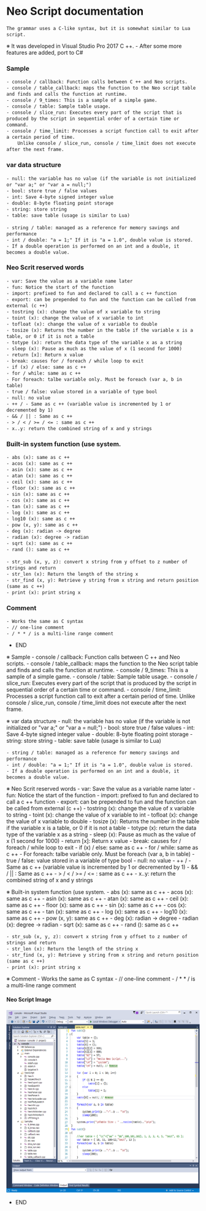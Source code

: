 # Neo Script documentation
	The grammar uses a C-like syntax, but it is somewhat similar to Lua script.


※ It was developed in Visual Studio Pro 2017 C ++.
	- After some more features are added, port to C#



### Sample
	- console / callback: Function calls between C ++ and Neo scripts.
	- console / table_callback: maps the function to the Neo script table and finds and calls the function at runtime.
	- console / 9_times: This is a sample of a simple game.
	- console / table: Sample table usage.
	- console / slice_run: Executes every part of the script that is produced by the script in sequential order of a certain time or command.
	- console / time_limit: Processes a script function call to exit after a certain period of time.
		Unlike console / slice_run, console / time_limit does not execute after the next frame.

### var data structure
	- null: the variable has no value (if the variable is not initialized or "var a;" or "var a = null;")
	- bool: store true / false values
	- int: Save 4-byte signed integer value
	- double: 8-byte floating point storage
	- string: store string
	- table: save table (usage is similar to Lua)

	- string / table: managed as a reference for memory savings and performance
	- int / double: "a = 1;" If it is "a = 1.0", double value is stored.
	- If a double operation is performed on an int and a double, it becomes a double value.



### Neo Scrit reserved words
	- var: Save the value as a variable name later
	- fun: Notice the start of the function
	- import: prefixed to fun and declared to call a c ++ function
	- export: can be prepended to fun and the function can be called from external (c ++)
	- tostring (x): change the value of x variable to string
	- toint (x): change the value of x variable to int
	- tofloat (x): change the value of x variable to double
	- tosize (x): Returns the number in the table if the variable x is a table, or 0 if it is not a table
	- totype (x): return the data type of the variable x as a string
	- sleep (x): Pause as much as the value of x (1 second for 1000)
	- return [x]: Return x value
	- break: causes for / foreach / while loop to exit
	- if (x) / else: same as c ++
	- for / while: same as c ++
	- For foreach: talbe variable only. Must be foreach (var a, b in table)
	- true / false: value stored in a variable of type bool
	- null: no value
	- ++ / - Same as c ++ (variable value is incremented by 1 or decremented by 1)
	- && / || : Same as c ++
	- > / < / >= / <= : same as c ++
	- x..y: return the combined string of x and y strings

### Built-in system function (use system.
	- abs (x): same as c ++
	- acos (x): same as c ++
	- asin (x): same as c ++
	- atan (x): same as c ++
	- ceil (x): same as c ++
	- floor (x): same as c ++
	- sin (x): same as c ++
	- cos (x): same as c ++
	- tan (x): same as c ++
	- log (x): same as c ++
	- log10 (x): same as c ++
	- pow (x, y): same as c ++
	- deg (x): radian -> degree
	- radian (x): degree -> radian
	- sqrt (x): same as c ++
	- rand (): same as c ++

	- str_sub (x, y, z): convert x string from y offset to z number of strings and return
	- str_len (x): Return the length of the string x
	- str_find (x, y): Retrieve y string from x string and return position (same as c ++)
	- print (x): print string x

### Comment
	- Works the same as C syntax
	- // one-line comment
	- / * * / is a multi-line range comment

- END


※ Sample
	- console / callback: Function calls between C ++ and Neo scripts.
	- console / table_callback: maps the function to the Neo script table and finds and calls the function at runtime.
	- console / 9_times: This is a sample of a simple game.
	- console / table: Sample table usage.
	- console / slice_run: Executes every part of the script that is produced by the script in sequential order of a certain time or command.
	- console / time_limit: Processes a script function call to exit after a certain period of time.
		Unlike console / slice_run, console / time_limit does not execute after the next frame.

※ var data structure
	- null: the variable has no value (if the variable is not initialized or "var a;" or "var a = null;")
	- bool: store true / false values
	- int: Save 4-byte signed integer value
	- double: 8-byte floating point storage
	- string: store string
	- table: save table (usage is similar to Lua)

	- string / table: managed as a reference for memory savings and performance
	- int / double: "a = 1;" If it is "a = 1.0", double value is stored.
	- If a double operation is performed on an int and a double, it becomes a double value.



※ Neo Scrit reserved words
	- var: Save the value as a variable name later
	- fun: Notice the start of the function
	- import: prefixed to fun and declared to call a c ++ function
	- export: can be prepended to fun and the function can be called from external (c ++)
	- tostring (x): change the value of x variable to string
	- toint (x): change the value of x variable to int
	- tofloat (x): change the value of x variable to double
	- tosize (x): Returns the number in the table if the variable x is a table, or 0 if it is not a table
	- totype (x): return the data type of the variable x as a string
	- sleep (x): Pause as much as the value of x (1 second for 1000)
	- return [x]: Return x value
	- break: causes for / foreach / while loop to exit
	- if (x) / else: same as c ++
	- for / while: same as c ++
	- For foreach: talbe variable only. Must be foreach (var a, b in table)
	- true / false: value stored in a variable of type bool
	- null: no value
	- ++ / - Same as c ++ (variable value is incremented by 1 or decremented by 1)
	- && / || : Same as c ++
	- > / < / >= / <= : same as c ++
	- x..y: return the combined string of x and y strings

※ Built-in system function (use system.
	- abs (x): same as c ++
	- acos (x): same as c ++
	- asin (x): same as c ++
	- atan (x): same as c ++
	- ceil (x): same as c ++
	- floor (x): same as c ++
	- sin (x): same as c ++
	- cos (x): same as c ++
	- tan (x): same as c ++
	- log (x): same as c ++
	- log10 (x): same as c ++
	- pow (x, y): same as c ++
	- deg (x): radian -> degree
	- radian (x): degree -> radian
	- sqrt (x): same as c ++
	- rand (): same as c ++

	- str_sub (x, y, z): convert x string from y offset to z number of strings and return
	- str_len (x): Return the length of the string x
	- str_find (x, y): Retrieve y string from x string and return position (same as c ++)
	- print (x): print string x

※ Comment
	- Works the same as C syntax
	- // one-line comment
	- / * * / is a multi-line range comment

#### Neo Script Image
![](/docs/img/vs001.png)

- END
